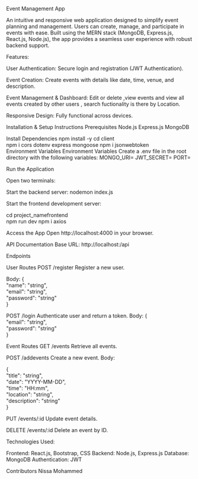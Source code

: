 Event Management App

An intuitive and responsive web application designed to simplify event planning and management.
Users can create, manage, and participate in events with ease. Built using the MERN stack (MongoDB, Express.js, React.js, Node.js), the app provides a seamless user experience with robust backend support.

Features:

User Authentication: Secure login and registration (JWT Authentication).

Event Creation: Create events with details like date, time, venue, and description.

Event Management & Dashboard: Edit or delete ,view events and view all events created by other users , search fuctionality is there by Location.

Responsive Design: Fully functional across devices.

Installation & Setup Instructions
Prerequisites
   Node.js
   Express.js
   MongoDB


Install Dependencies
      npm install -y 
      cd client  
      npm i cors dotenv express mongoose
      npm i jsonwebtoken  
      Environment Variables
     Environment Variables Create a .env file in the root directory with the following variables: MONGO_URI=
JWT_SECRET=
PORT=


Run the Application

Open two terminals:

Start the backend server:
nodemon index.js  

Start the frontend development server:

cd project_namefrontend  
npm run dev
npm i axios

 
Access the App
Open http://localhost:4000 <PORT> in your browser.

API Documentation
Base URL:
http://localhost:<PORT>/api

Endpoints

User Routes
POST /register
Register a new user.

Body:
{  
  "name": "string",  
  "email": "string",  
  "password": "string"  
}
  
POST /login
Authenticate user and return a token.
Body:
{  
  "email": "string",  
  "password": "string"  
}  

Event Routes
GET /events
Retrieve all events.

POST /addevents
Create a new event.
Body:

{  
  "title": "string",  
  "date": "YYYY-MM-DD",  
  "time": "HH:mm",  
  "location": "string",  
  "description": "string"  
}  

PUT /events/:id
Update event details.

DELETE /events/:id
Delete an event by ID.

Technologies Used:

Frontend: React.js, Bootstrap, CSS
Backend: Node.js, Express.js
Database: MongoDB
Authentication: JWT

Contributors
Nissa Mohammed
